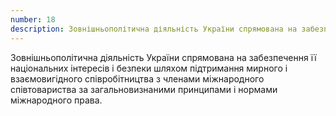 ```yaml
---
number: 18
description: Зовнішньополітична діяльність України спрямована на забезпечення її національних інтересів і безпеки шляхом підтримання мирного і взаємовигідного співробітництва з членами міжнародного співтовариства за загальновизнаними принципами і нормами міжнародного права.
---
```


Зовнішньополітична діяльність України спрямована на забезпечення її національних інтересів і безпеки шляхом підтримання
мирного і взаємовигідного співробітництва з членами міжнародного співтовариства за загальновизнаними принципами і
нормами міжнародного права.
